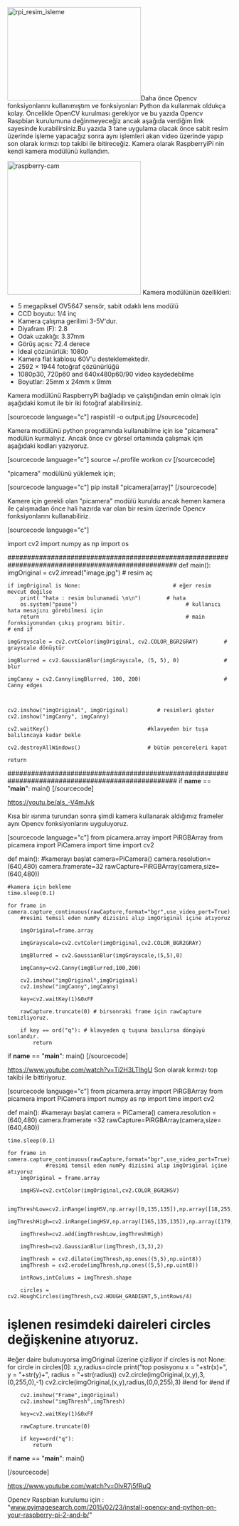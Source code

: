 <a href="https://mrrol.files.wordpress.com/2016/12/rpi_resim_isleme.jpg"><img class="size-medium wp-image-550 alignleft" src="https://mrrol.files.wordpress.com/2016/12/rpi_resim_isleme.jpg?w=300" alt="rpi_resim_isleme" width="300" height="210" /></a>Daha önce Opencv fonksiyonlarını kullanımıştım ve fonksiyonları Python da kullanmak oldukça kolay. Öncelikle OpenCV kurulması gerekiyor ve bu yazıda Opencv Raspbian kurulumuna değinmeyeceğiz ancak aşağıda verdiğim link sayesinde kurabilirsiniz.Bu yazıda 3 tane uygulama olacak önce sabit resim üzerinde işleme yapacağız sonra aynı işlemleri akan video üzerinde yapıp son olarak kırmızı top takibi ile bitireceğiz.
Kamera olarak RaspberryiPi nin kendi kamera modülünü kullandım.
<!--more-->

<a href="https://mrrol.files.wordpress.com/2016/12/raspberry-cam.jpg"><img class="size-medium wp-image-558 alignleft" src="https://mrrol.files.wordpress.com/2016/12/raspberry-cam.jpg?w=300" alt="raspberry-cam" width="300" height="300" /></a>
Kamera modülünün özellikleri:
<ul>
 	<li>5 megapiksel OV5647 sensör, sabit odaklı lens modülü</li>
 	<li>CCD boyutu: 1/4 inç</li>
 	<li>Kamera çalışma gerilimi 3-5V'dur.</li>
 	<li>Diyafram (F): 2.8</li>
 	<li>Odak uzaklığı: 3.37mm</li>
 	<li>Görüş açısı: 72.4 derece</li>
 	<li>İdeal çözünürlük: 1080p</li>
 	<li>Kamera flat kablosu 60V'u desteklemektedir.</li>
 	<li>2592 × 1944 fotoğraf çözünürlüğü</li>
 	<li>1080p30, 720p60 and 640x480p60/90 video kaydedebilme</li>
 	<li>Boyutlar: 25mm x 24mm x 9mm</li>
</ul>
Kamera modülünü RaspberryPi bağladıp ve çalıştığından emin olmak için aşağıdaki komut ile bir iki fotoğraf alabilirsiniz.

[sourcecode language="c"]
raspistill -o output.jpg
[/sourcecode]

Kamera modülünü python programında kullanabilme için ise "picamera" modülün kurmalıyız. Ancak önce cv görsel ortamında çalışmak için aşağıdaki kodları yazıyoruz.

[sourcecode language="c"]
source ~/.profile
workon cv
[/sourcecode]

"picamera" modülünü yüklemek için;

[sourcecode language="c"]
pip install "picamera[array]"
[/sourcecode]

Kamere için gerekli olan "picamera" modülü kuruldu ancak hemen kamera ile çalışmadan önce hali hazırda var olan bir resim üzerinde Opencv fonksiyonlarını kullanabiliriz.

[sourcecode language="c"]

import cv2
import numpy as np
import os

###################################################################################################
def main():
    imgOriginal = cv2.imread("image.jpg")               # resim aç

    if imgOriginal is None:                             # eğer resim mevcut değilse
        print( "hata : resim bulunamadi \n\n")        # hata
        os.system("pause")                                  # kullanıcı hata mesajını görebilmesi için
        return                                              # main fornksiyonundan çıkış programı bitir.
    # end if

    imgGrayscale = cv2.cvtColor(imgOriginal, cv2.COLOR_BGR2GRAY)        # grayscale dönüştür

    imgBlurred = cv2.GaussianBlur(imgGrayscale, (5, 5), 0)              # blur

    imgCanny = cv2.Canny(imgBlurred, 100, 200)                          # Canny edges

   

    cv2.imshow("imgOriginal", imgOriginal)         # resimleri göster
    cv2.imshow("imgCanny", imgCanny)

    cv2.waitKey()                               #klavyeden bir tuşa balılıncaya kadar bekle

    cv2.destroyAllWindows()                     # bütün pencereleri kapat

    return

###################################################################################################
if __name__ == "__main__":
    main()
[/sourcecode]

https://youtu.be/als_-V4mJvk

Kısa bir ısınma turundan sonra şimdi kamera kullanarak aldığımız frameler aynı Opencv fonksiyonlarını uyguluyoruz.

[sourcecode language="c"]
from picamera.array import PiRGBArray
from picamera import PiCamera
import time
import cv2

def main():
	#kamerayı başlat 
	camera=PiCamera()
	camera.resolution=(640,480)
	camera.framerate=32
	rawCapture=PiRGBArray(camera,size=(640,480))

	#kamera için bekleme
	time.sleep(0.1)

	for frame in camera.capture_continuous(rawCapture,format="bgr",use_video_port=True):
		#resimi temsil eden numPy dizisini alıp imgOriginal içine atıyoruz

		imgOriginal=frame.array
	
		imgGrayscale=cv2.cvtColor(imgOriginal,cv2.COLOR_BGR2GRAY)
	
		imgBlurred = cv2.GaussianBlur(imgGrayscale,(5,5),0)

		imgCanny=cv2.Canny(imgBlurred,100,200)

		cv2.imshow("imgOriginal",imgOriginal)
		cv2.imshow("imgCanny",imgCanny)

		key=cv2.waitKey(1)&0xFF

		rawCapture.truncate(0) # birsonraki frame için rawCapture temizliyoruz.

		if key == ord("q"): # klavyeden q tuşuna basılırsa döngüyü sonlandır.
			return

if __name__ == "__main__":
	    main()
[/sourcecode]

https://www.youtube.com/watch?v=Ti2H3LTlhgU
Son olarak kırmızı top takibi ile bittiriyoruz.

[sourcecode language="c"]
from picamera.array import PiRGBArray
from picamera import PiCamera
import numpy as np
import time
import cv2

def main():
    	#kamerayı başlat 
	camera = PiCamera()
	camera.resolution =(640,480)
	camera.framerate =32
	rawCapture=PiRGBArray(camera,size=(640,480))

	time.sleep(0.1)

	for frame in camera.capture_continuous(rawCapture,format="bgr",use_video_port=True):
                #resimi temsil eden numPy dizisini alıp imgOriginal içine atıyoruz
		imgOriginal = frame.array 
	
		imgHSV=cv2.cvtColor(imgOriginal,cv2.COLOR_BGR2HSV)
	
		imgThreshLow=cv2.inRange(imgHSV,np.array([0,135,135]),np.array([18,255,255]))
		imgThreshHigh=cv2.inRange(imgHSV,np.array([165,135,135]),np.array([179,255,255]))

		imgThresh=cv2.add(imgThreshLow,imgThreshHigh)

		imgThresh=cv2.GaussianBlur(imgThresh,(3,3),2)

		imgThresh = cv2.dilate(imgThresh,np.ones((5,5),np.uint8))
		imgThresh = cv2.erode(imgThresh,np.ones((5,5),np.uint8))

		intRows,intColums = imgThresh.shape

		circles = cv2.HoughCircles(imgThresh,cv2.HOUGH_GRADIENT,5,intRows/4) 
# işlenen resimdeki daireleri circles değişkenine atıyoruz.
#eğer daire bulunuyorsa imgOriginal üzerine çiziliyor
		if circles is not None:
			for circle in circles[0]:
				x,y,radius=circle
				print("top posisyonu x = "+str(x)+", y = "+str(y)+", radius = "+str(radius))
				cv2.circle(imgOriginal,(x,y),3,(0,255,0),-1)
				cv2.circle(imgOriginal,(x,y),radius,(0,0,255),3)
				#end for
			#end if




		cv2.imshow("Frame",imgOriginal)
		cv2.imshow("imgThresh",imgThresh)

		key=cv2.waitKey(1)&0xFF

		rawCapture.truncate(0)

		if key==ord("q"):
			return

if __name__ == "__main__":
        main()

[/sourcecode]

https://www.youtube.com/watch?v=0IvR7j5fRuQ

Opencv Raspbian kurulumu için :
"www.pyimagesearch.com/2015/02/23/install-opencv-and-python-on-your-raspberry-pi-2-and-b/"
